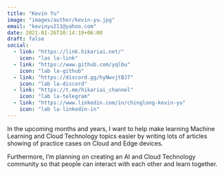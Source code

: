 ```yaml
---
title: "Kevin Yu"
image: "images/author/kevin-yu.jpg"
email: "kevinyu211@yahoo.com"
date: 2021-01-26T10:14:19+06:00
draft: false
social:
  - link: "https://link.hikariai.net/"
    icon: "las la-link"
  - link: "https://www.github.com/yqlbu"
    icon: "lab la-github"
  - link: "https://discord.gg/hyNwvjtBJ7"
    icon: "lab la-discord"
  - link: "https://t.me/hikariai_channel"
    icon: "lab la-telegram"
  - link: "https://www.linkedin.com/in/chinglong-kevin-yu"
    icon: "lab la-linkedin-in"
---
```


In the upcoming months and years, I want to help make learning Machine Learning and Cloud Technology topics easier by writing lots of articles showing of practice cases on Cloud and Edge devices.

Furthermore, I’m planning on creating an AI and Cloud Technology community so that people can interact with each other and learn together.
